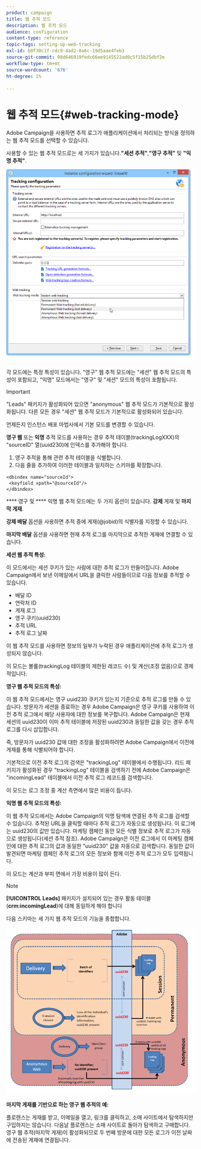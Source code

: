 ```yaml
---
product: campaign
title: 웹 추적 모드
description: 웹 추적 모드
audience: configuration
content-type: reference
topic-tags: setting-up-web-tracking
exl-id: b0f30c1f-cdc9-4ad2-8a6c-19d5aae4feb3
source-git-commit: 98d646919fedc66ee9145522ad0c5f15b25dbf2e
workflow-type: tm+mt
source-wordcount: '676'
ht-degree: 1%

---
```


# 웹 추적 모드{#web-tracking-mode}

Adobe Campaign을 사용하면 추적 로그가 애플리케이션에서 처리되는 방식을 정의하는 웹 추적 모드를 선택할 수 있습니다.

사용할 수 있는 웹 추적 모드로는 세 가지가 있습니다.**&quot;세션 추적&quot;**,**&quot;영구 추적&quot;** 및 **&quot;익명 추적&quot;**.

![](assets/s_ncs_install_deployment_wiz_tracking_mode.png)

각 모드에는 특정 특성이 있습니다. &quot;영구&quot; 웹 추적 모드에는 &quot;세션&quot; 웹 추적 모드의 특성이 포함되고, &quot;익명&quot; 모드에서는 &quot;영구&quot; 및 &quot;세션&quot; 모드의 특성이 포함됩니다.

>[!IMPORTANT]
>
>&quot;Leads&quot; 패키지가 활성화되어 있으면 &quot;anonymous&quot; 웹 추적 모드가 기본적으로 활성화됩니다. 다른 모든 경우 &quot;세션&quot; 웹 추적 모드가 기본적으로 활성화되어 있습니다.
>
>언제든지 인스턴스 배포 마법사에서 기본 모드를 변경할 수 있습니다.

**영구 웹** 또는 **익명** 추적 모드를 사용하는 경우 추적 테이블(trackingLogXXX)의 &quot;sourceID&quot; 열(uuid230)에 인덱스를 추가해야 합니다.

1. 영구 추적을 통해 관련 추적 테이블을 식별합니다.
1. 다음 줄을 추가하여 이러한 테이블과 일치하는 스키마를 확장합니다.

```
<dbindex name="sourceId">
 <keyfield xpath="@sourceId"/>
</dbindex>
```

**** 영구 및  **** 익명 웹 추적 모드에는 두 가지 옵션이 있습니다. **강제** 게재 및  **마지막 게재**.

**강제 배달** 옵션을 사용하면 추적 중에 게재(@jobid)의 식별자를 지정할 수 있습니다.

**마지막 배달** 옵션을 사용하면 현재 추적 로그를 마지막으로 추적한 게재에 연결할 수 있습니다.

**세션 웹 추적 특성:**

이 모드에서는 세션 쿠키가 있는 사람에 대한 추적 로그가 만들어집니다. Adobe Campaign에서 보낸 이메일에서 URL을 클릭한 사람들이므로 다음 정보를 추적할 수 있습니다.

* 배달 ID
* 연락처 ID
* 게재 로그
* 영구 쿠키(uuid230)
* 추적 URL
* 추적 로그 날짜

이 웹 추적 모드를 사용하면 정보의 일부가 누락된 경우 애플리케이션에 추적 로그가 생성되지 않습니다.

이 모드는 볼륨(trackingLog 테이블의 제한된 레코드 수) 및 계산(조정 없음)으로 경제적입니다.

**영구 웹 추적 모드의 특성:**

이 웹 추적 모드에서는 영구 uuid230 쿠키가 있는지 기준으로 추적 로그를 만들 수 있습니다. 방문자가 세션을 종료하는 경우 Adobe Campaign은 영구 쿠키를 사용하여 이전 추적 로그에서 해당 사용자에 대한 정보를 복구합니다. Adobe Campaign은 현재 세션의 uuid230이 이미 추적 테이블에 저장된 uuid230과 동일한 값을 갖는 경우 추적 로그를 다시 삽입합니다.

즉, 방문자가 uuid230 값에 대한 조정을 활성화하려면 Adobe Campaign에서 이전에 게재를 통해 식별되어야 합니다.

기본적으로 이전 추적 로그의 검색은 &quot;trackingLog&quot; 테이블에서 수행됩니다. 리드 패키지가 활성화된 경우 &quot;trackingLog&quot; 테이블을 검색하기 전에 Adobe Campaign은 &quot;incomingLead&quot; 테이블에서 이전 추적 로그 레코드를 검색합니다.

이 모드는 로그 조정 중 계산 측면에서 많은 비용이 듭니다.

**익명 웹 추적 모드의 특성:**

이 웹 추적 모드에서는 Adobe Campaign의 익명 탐색에 연결된 추적 로그를 검색할 수 있습니다. 추적된 URL을 클릭할 때마다 추적 로그가 자동으로 생성됩니다. 이 로그에는 uuid230의 값만 있습니다. 마케팅 캠페인 동안 모든 식별 정보로 추적 로그가 자동으로 생성됩니다(세션 추적 참조). Adobe Campaign은 이전 로그에서 이 마케팅 캠페인에 대한 추적 로그의 값과 동일한 &quot;uuid230&quot; 값을 자동으로 검색합니다. 동일한 값이 발견되면 마케팅 캠페인 추적 로그의 모든 정보와 함께 이전 추적 로그가 모두 입력됩니다.

이 모드는 계산과 부피 면에서 가장 비용이 많이 든다.

>[!NOTE]
>
>**[!UICONTROL Leads]** 패키지가 설치되어 있는 경우 활동 테이블(**crm:incomingLead**)에 대해 동일하게 해야 합니다

다음 스키마는 세 가지 웹 추적 모드의 기능을 종합합니다.

![](assets/s_ncs_install_deployment_wiz_tracking_schema_mode.png)

**마지막 게재를 기반으로 하는 영구 웹 추적의 예:**

플로렌스는 게재를 받고, 이메일을 열고, 링크를 클릭하고, 소매 사이트에서 탐색하지만 구입하지는 않습니다. 다음날 플로렌스는 소매 사이트로 돌아가 탐색하고 구매합니다. 영구 웹 추적(마지막 게재)이 활성화되므로 두 번째 방문에 대한 모든 로그가 이전 날짜에 전송된 게재에 연결됩니다.

